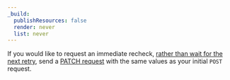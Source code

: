 ```yaml
---
_build:
  publishResources: false
  render: never
  list: never
---
```


If you would like to request an immediate recheck, [rather than wait for the next retry](/ssl/reference/validation-backoff-schedule/), send a [PATCH request](https://developers.cloudflare.com/api/operations/custom-hostname-for-a-zone-edit-custom-hostname) with the same values as your initial `POST` request.
